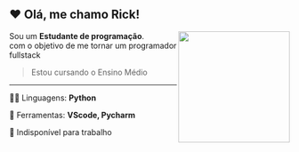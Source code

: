 ## ❤ Olá, me chamo <strong>Rick!</strong>

<img src="https://media2.giphy.com/media/lP8xu5t2DLGG045H8F/giphy.gif?cid=790b7611444e7ddc9b17bd6021eaa63c4e697cf1c3b84a0b&rid=giphy.gif&ct=s" min-width="400px" max-width="400px" width="200px" align="right">

<p align="left"> 
  Sou um <strong>Estudante de programação</strong>.<br> com o objetivo de me tornar um programador fullstack
</p>

> Estou cursando o Ensino Médio

-----

<p align="left">
  🐱‍💻 Linguagens: <strong>Python</strong>
</p>



<p align="left">
  💼 Ferramentas: <strong>VScode, Pycharm</strong>
</p>



<p align="left">
  💌 Indisponível para trabalho
</p>



